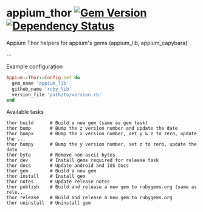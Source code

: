 # appium_thor [![Gem Version](https://badge.fury.io/rb/appium_thor.svg)](http://badge.fury.io/rb/appium_thor)[![Dependency Status](https://gemnasium.com/appium/appium_thor.svg)](https://gemnasium.com/appium/appium_thor)


Appium Thor helpers for appium's gems (appium_lib, appium_capybara)

--

Example configuration

```ruby
Appium::Thor::Config.set do
  gem_name 'appium_lib'
  github_name 'ruby_lib'
  version_file 'path/to/version.rb'
end
```

Available tasks

```
thor build      # Build a new gem (same as gem task)
thor bump       # Bump the z version number and update the date
thor bumpx      # Bump the x version number, set y & z to zero, update the ...
thor bumpy      # Bump the y version number, set z to zero, update the date
thor byte       # Remove non-ascii bytes
thor dev        # Install gems required for release task
thor docs       # Update android and iOS docs
thor gem        # Build a new gem
thor install    # Install gem
thor notes      # Update release notes
thor publish    # Build and release a new gem to rubygems.org (same as rele...
thor release    # Build and release a new gem to rubygems.org
thor uninstall  # Uninstall gem
```
